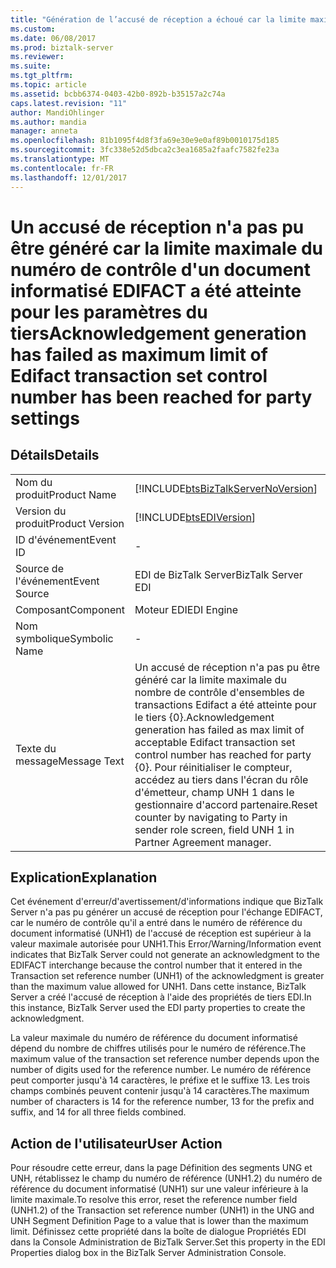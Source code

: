 ```yaml
---
title: "Génération de l’accusé de réception a échoué car la limite maximale du numéro de contrôle de jeu de transactions Edifact a été atteinte pour les paramètres de tiers | Documents Microsoft"
ms.custom: 
ms.date: 06/08/2017
ms.prod: biztalk-server
ms.reviewer: 
ms.suite: 
ms.tgt_pltfrm: 
ms.topic: article
ms.assetid: bcbb6374-0403-42b0-892b-b35157a2c74a
caps.latest.revision: "11"
author: MandiOhlinger
ms.author: mandia
manager: anneta
ms.openlocfilehash: 81b1095f4d8f3fa69e30e9e0af89b0010175d185
ms.sourcegitcommit: 3fc338e52d5dbca2c3ea1685a2faafc7582fe23a
ms.translationtype: MT
ms.contentlocale: fr-FR
ms.lasthandoff: 12/01/2017
---
```

# <a name="acknowledgement-generation-has-failed-as-maximum-limit-of-edifact-transaction-set-control-number-has-been-reached-for-party-settings"></a><span data-ttu-id="5f400-102">Un accusé de réception n'a pas pu être généré car la limite maximale du numéro de contrôle d'un document informatisé EDIFACT a été atteinte pour les paramètres du tiers</span><span class="sxs-lookup"><span data-stu-id="5f400-102">Acknowledgement generation has failed as maximum limit of Edifact transaction set control number has been reached for party settings</span></span>
## <a name="details"></a><span data-ttu-id="5f400-103">Détails</span><span class="sxs-lookup"><span data-stu-id="5f400-103">Details</span></span>  
  
|||  
|-|-|  
|<span data-ttu-id="5f400-104">Nom du produit</span><span class="sxs-lookup"><span data-stu-id="5f400-104">Product Name</span></span>|[!INCLUDE[btsBizTalkServerNoVersion](../includes/btsbiztalkservernoversion-md.md)]|  
|<span data-ttu-id="5f400-105">Version du produit</span><span class="sxs-lookup"><span data-stu-id="5f400-105">Product Version</span></span>|[!INCLUDE[btsEDIVersion](../includes/btsediversion-md.md)]|  
|<span data-ttu-id="5f400-106">ID d'événement</span><span class="sxs-lookup"><span data-stu-id="5f400-106">Event ID</span></span>|-|  
|<span data-ttu-id="5f400-107">Source de l'événement</span><span class="sxs-lookup"><span data-stu-id="5f400-107">Event Source</span></span>|<span data-ttu-id="5f400-108">EDI de BizTalk Server</span><span class="sxs-lookup"><span data-stu-id="5f400-108">BizTalk Server EDI</span></span>|  
|<span data-ttu-id="5f400-109">Composant</span><span class="sxs-lookup"><span data-stu-id="5f400-109">Component</span></span>|<span data-ttu-id="5f400-110">Moteur EDI</span><span class="sxs-lookup"><span data-stu-id="5f400-110">EDI Engine</span></span>|  
|<span data-ttu-id="5f400-111">Nom symbolique</span><span class="sxs-lookup"><span data-stu-id="5f400-111">Symbolic Name</span></span>|-|  
|<span data-ttu-id="5f400-112">Texte du message</span><span class="sxs-lookup"><span data-stu-id="5f400-112">Message Text</span></span>|<span data-ttu-id="5f400-113">Un accusé de réception n'a pas pu être généré car la limite maximale du nombre de contrôle d'ensembles de transactions Edifact a été atteinte pour le tiers {0}.</span><span class="sxs-lookup"><span data-stu-id="5f400-113">Acknowledgement generation has failed as max limit of acceptable Edifact transaction set control number has reached for party {0}.</span></span> <span data-ttu-id="5f400-114">Pour réinitialiser le compteur, accédez au tiers dans l'écran du rôle d'émetteur, champ UNH 1 dans le gestionnaire d'accord partenaire.</span><span class="sxs-lookup"><span data-stu-id="5f400-114">Reset counter by navigating to Party in sender role screen, field UNH 1 in Partner Agreement manager.</span></span>|  
  
## <a name="explanation"></a><span data-ttu-id="5f400-115">Explication</span><span class="sxs-lookup"><span data-stu-id="5f400-115">Explanation</span></span>  
 <span data-ttu-id="5f400-116">Cet événement d'erreur/d'avertissement/d'informations indique que BizTalk Server n'a pas pu générer un accusé de réception pour l'échange EDIFACT, car le numéro de contrôle qu'il a entré dans le numéro de référence du document informatisé (UNH1) de l'accusé de réception est supérieur à la valeur maximale autorisée pour UNH1.</span><span class="sxs-lookup"><span data-stu-id="5f400-116">This Error/Warning/Information event indicates that BizTalk Server could not generate an acknowledgment to the EDIFACT interchange because the control number that it entered in the Transaction set reference number (UNH1) of the acknowledgment is greater than the maximum value allowed for UNH1.</span></span> <span data-ttu-id="5f400-117">Dans cette instance, BizTalk Server a créé l'accusé de réception à l'aide des propriétés de tiers EDI.</span><span class="sxs-lookup"><span data-stu-id="5f400-117">In this instance, BizTalk Server used the EDI party properties to create the acknowledgment.</span></span>  
  
 <span data-ttu-id="5f400-118">La valeur maximale du numéro de référence du document informatisé dépend du nombre de chiffres utilisés pour le numéro de référence.</span><span class="sxs-lookup"><span data-stu-id="5f400-118">The maximum value of the transaction set reference number depends upon the number of digits used for the reference number.</span></span> <span data-ttu-id="5f400-119">Le numéro de référence peut comporter jusqu'à 14 caractères, le préfixe et le suffixe 13. Les trois champs combinés peuvent contenir jusqu'à 14 caractères.</span><span class="sxs-lookup"><span data-stu-id="5f400-119">The maximum number of characters is 14 for the reference number, 13 for the prefix and suffix, and 14 for all three fields combined.</span></span>  
  
## <a name="user-action"></a><span data-ttu-id="5f400-120">Action de l'utilisateur</span><span class="sxs-lookup"><span data-stu-id="5f400-120">User Action</span></span>  
 <span data-ttu-id="5f400-121">Pour résoudre cette erreur, dans la page Définition des segments UNG et UNH, rétablissez le champ du numéro de référence (UNH1.2) du numéro de référence du document informatisé (UNH1) sur une valeur inférieure à la limite maximale.</span><span class="sxs-lookup"><span data-stu-id="5f400-121">To resolve this error, reset the reference number field (UNH1.2) of the Transaction set reference number (UNH1) in the UNG and UNH Segment Definition Page to a value that is lower than the maximum limit.</span></span> <span data-ttu-id="5f400-122">Définissez cette propriété dans la boîte de dialogue Propriétés EDI dans la Console Administration de BizTalk Server.</span><span class="sxs-lookup"><span data-stu-id="5f400-122">Set this property in the EDI Properties dialog box in the BizTalk Server Administration Console.</span></span>